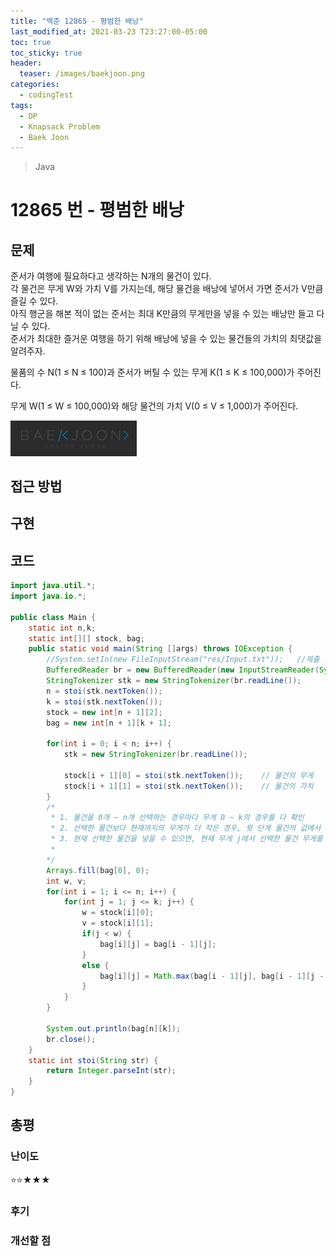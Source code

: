 ```yaml
---
title: "백준 12865 - 평범한 배낭"
last_modified_at: 2021-03-23 T23:27:00-05:00
toc: true
toc_sticky: true
header:
  teaser: /images/baekjoon.png
categories: 
  - codingTest
tags:
  - DP
  - Knapsack Problem
  - Baek Joon
---
```


> Java

12865 번 - 평범한 배낭
=============
 
## 문제

준서가 여행에 필요하다고 생각하는 N개의 물건이 있다.  
각 물건은 무게 W와 가치 V를 가지는데, 해당 물건을 배낭에 넣어서 가면 준서가 V만큼 즐길 수 있다.  
아직 행군을 해본 적이 없는 준서는 최대 K만큼의 무게만을 넣을 수 있는 배낭만 들고 다닐 수 있다.  
준서가 최대한 즐거운 여행을 하기 위해 배낭에 넣을 수 있는 물건들의 가치의 최댓값을 알려주자.  

물품의 수 N(1 ≤ N ≤ 100)과 준서가 버틸 수 있는 무게 K(1 ≤ K ≤ 100,000)가 주어진다.

무게 W(1 ≤ W ≤ 100,000)와 해당 물건의 가치 V(0 ≤ V ≤ 1,000)가 주어진다.

[<img src="/images/baekjoon.png" width="40%" height="40%">](https://www.acmicpc.net/problem/12865)  

## 접근 방법


## 구현

## 코드
```java
import java.util.*;
import java.io.*;

public class Main {
	static int n,k;
	static int[][] stock, bag;
    public static void main(String []args) throws IOException {        
    	//System.setIn(new FileInputStream("res/Input.txt"));	//제출 할 때 주석해야함
    	BufferedReader br = new BufferedReader(new InputStreamReader(System.in));
    	StringTokenizer stk = new StringTokenizer(br.readLine()); 
    	n = stoi(stk.nextToken());
    	k = stoi(stk.nextToken());
    	stock = new int[n + 1][2];
    	bag = new int[n + 1][k + 1];
    	
    	for(int i = 0; i < n; i++) {
    		stk = new StringTokenizer(br.readLine());
    		
    		stock[i + 1][0] = stoi(stk.nextToken());	// 물건의 무게
    		stock[i + 1][1] = stoi(stk.nextToken());	// 물건의 가치
    	}
    	/* 
    	 * 1. 물건을 0개 ~ n개 선택하는 경우마다 무게 0 ~ k의 경우를 다 확인
    	 * 2. 선택한 물건보다 현재까지의 무게가 더 작은 경우, 윗 단계 물건의 값에서 가져온다
    	 * 3. 현재 선택한 물건을 넣을 수 있으면, 현재 무게 j에서 선택한 물건 무게를 뺀 값에서의 최대 효율에서 더한 것과, 물건을 넣지 않을 때의 효율을 비교하여 큰 값을 넣는다.
    	 * 
    	*/
    	Arrays.fill(bag[0], 0);
    	int w, v;
    	for(int i = 1; i <= n; i++) {
    		for(int j = 1; j <= k; j++) {
    			w = stock[i][0];
    			v = stock[i][1];
    			if(j < w) {
    				bag[i][j] = bag[i - 1][j];
    			}
    			else {
    				bag[i][j] = Math.max(bag[i - 1][j], bag[i - 1][j - w] + v);
    			}
    		}
    	}
    	
    	System.out.println(bag[n][k]);
    	br.close();
    }
    static int stoi(String str) {
    	return Integer.parseInt(str);
    }
}
```

## 총평
### 난이도 
⭐⭐★★★
### 후기

### 개선할 점


<!-- ★
<img src="/images/codingTest/bj/문제번호.PNG" width="40%" height="40%">  

-->